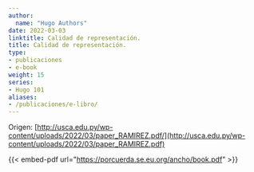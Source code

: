```yaml
---
author:
  name: "Hugo Authors"
date: 2022-03-03
linktitle: Calidad de representación.
title: Calidad de representación.
type:
- publicaciones
- e-book
weight: 15
series:
- Hugo 101
aliases:
- /publicaciones/e-libro/
---
```


Origen: [http://usca.edu.py/wp-content/uploads/2022/03/paper_RAMIREZ.pdf/](http://usca.edu.py/wp-content/uploads/2022/03/paper_RAMIREZ.pdf)

{{< embed-pdf url="https://porcuerda.se.eu.org/ancho/book.pdf" >}}